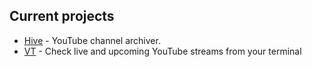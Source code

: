 ## Current projects

- [Hive](https://github.com/killbasa/hive) - YouTube channel archiver.
- [VT](https://github.com/killbasa/vt) - Check live and upcoming YouTube streams from your terminal

